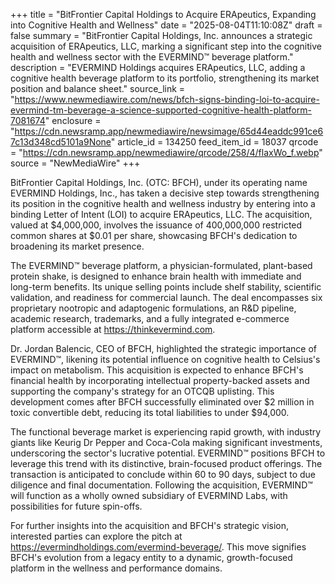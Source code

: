 +++
title = "BitFrontier Capital Holdings to Acquire ERApeutics, Expanding into Cognitive Health and Wellness"
date = "2025-08-04T11:10:08Z"
draft = false
summary = "BitFrontier Capital Holdings, Inc. announces a strategic acquisition of ERApeutics, LLC, marking a significant step into the cognitive health and wellness sector with the EVERMIND™ beverage platform."
description = "EVERMIND Holdings acquires ERApeutics, LLC, adding a cognitive health beverage platform to its portfolio, strengthening its market position and balance sheet."
source_link = "https://www.newmediawire.com/news/bfch-signs-binding-loi-to-acquire-evermind-tm-beverage-a-science-supported-cognitive-health-platform-7081674"
enclosure = "https://cdn.newsramp.app/newmediawire/newsimage/65d44eaddc991ce67c13d348cd5101a9None"
article_id = 134250
feed_item_id = 18037
qrcode = "https://cdn.newsramp.app/newmediawire/qrcode/258/4/flaxWo_f.webp"
source = "NewMediaWire"
+++

<p>BitFrontier Capital Holdings, Inc. (OTC: BFCH), under its operating name EVERMIND Holdings, Inc., has taken a decisive step towards strengthening its position in the cognitive health and wellness industry by entering into a binding Letter of Intent (LOI) to acquire ERApeutics, LLC. The acquisition, valued at $4,000,000, involves the issuance of 400,000,000 restricted common shares at $0.01 per share, showcasing BFCH's dedication to broadening its market presence.</p><p>The EVERMIND™ beverage platform, a physician-formulated, plant-based protein shake, is designed to enhance brain health with immediate and long-term benefits. Its unique selling points include shelf stability, scientific validation, and readiness for commercial launch. The deal encompasses six proprietary nootropic and adaptogenic formulations, an R&D pipeline, academic research, trademarks, and a fully integrated e-commerce platform accessible at <a href='https://thinkevermind.com' rel='nofollow' target='_blank'>https://thinkevermind.com</a>.</p><p>Dr. Jordan Balencic, CEO of BFCH, highlighted the strategic importance of EVERMIND™, likening its potential influence on cognitive health to Celsius's impact on metabolism. This acquisition is expected to enhance BFCH's financial health by incorporating intellectual property-backed assets and supporting the company's strategy for an OTCQB uplisting. This development comes after BFCH successfully eliminated over $2 million in toxic convertible debt, reducing its total liabilities to under $94,000.</p><p>The functional beverage market is experiencing rapid growth, with industry giants like Keurig Dr Pepper and Coca-Cola making significant investments, underscoring the sector's lucrative potential. EVERMIND™ positions BFCH to leverage this trend with its distinctive, brain-focused product offerings. The transaction is anticipated to conclude within 60 to 90 days, subject to due diligence and final documentation. Following the acquisition, EVERMIND™ will function as a wholly owned subsidiary of EVERMIND Labs, with possibilities for future spin-offs.</p><p>For further insights into the acquisition and BFCH's strategic vision, interested parties can explore the pitch at <a href='https://evermindholdings.com/evermind-beverage/' rel='nofollow' target='_blank'>https://evermindholdings.com/evermind-beverage/</a>. This move signifies BFCH's evolution from a legacy entity to a dynamic, growth-focused platform in the wellness and performance domains.</p>